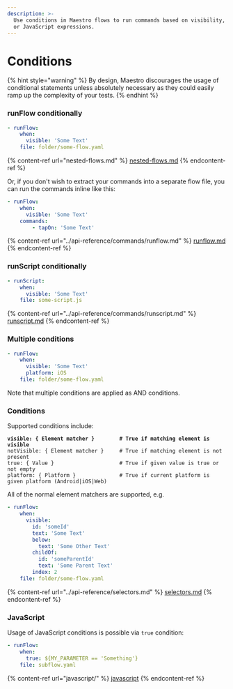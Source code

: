 ```yaml
---
description: >-
  Use conditions in Maestro flows to run commands based on visibility, platform,
  or JavaScript expressions.
---
```


# Conditions

{% hint style="warning" %}
By design, Maestro discourages the usage of conditional statements unless absolutely necessary as they could easily ramp up the complexity of your tests.
{% endhint %}

### runFlow conditionally

```yaml
- runFlow:
    when:
      visible: 'Some Text'
    file: folder/some-flow.yaml
```

{% content-ref url="nested-flows.md" %}
[nested-flows.md](nested-flows.md)
{% endcontent-ref %}

Or, if you don't wish to extract your commands into a separate flow file, you can run the commands inline like this:

```yaml
- runFlow:
    when:
      visible: 'Some Text'
    commands:
        - tapOn: 'Some Text'
```

{% content-ref url="../api-reference/commands/runflow.md" %}
[runflow.md](../api-reference/commands/runflow.md)
{% endcontent-ref %}

### runScript conditionally

```yaml
- runScript:
    when:
      visible: 'Some Text'
    file: some-script.js
```

{% content-ref url="../api-reference/commands/runscript.md" %}
[runscript.md](../api-reference/commands/runscript.md)
{% endcontent-ref %}

### Multiple conditions

```yaml
- runFlow:
    when:
      visible: 'Some Text'
      platform: iOS
    file: folder/some-flow.yaml
```

Note that multiple conditions are applied as AND conditions.

### Conditions

Supported conditions include:

<pre class="language-yaml"><code class="lang-yaml"><strong>visible: { Element matcher }        # True if matching element is visible
</strong>notVisible: { Element matcher }     # True if matching element is not present
true: { Value }                     # True if given value is true or not empty
platform: { Platform }              # True if current platform is given platform (Android|iOS|Web)
</code></pre>

All of the normal element matchers are supported, e.g.

```yaml
- runFlow:
    when:
      visible:
        id: 'someId'
        text: 'Some Text'
        below:
          text: 'Some Other Text'
        childOf:
          id: 'someParentId'
          text: 'Some Parent Text'
        index: 2
    file: folder/some-flow.yaml
```

{% content-ref url="../api-reference/selectors.md" %}
[selectors.md](../api-reference/selectors.md)
{% endcontent-ref %}

### JavaScript

Usage of JavaScript conditions is possible via `true` condition:

```yaml
- runFlow:
    when:
      true: ${MY_PARAMETER == 'Something'}
    file: subflow.yaml
```

{% content-ref url="javascript/" %}
[javascript](javascript/)
{% endcontent-ref %}
